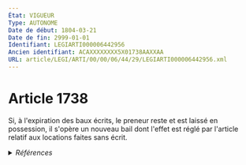 ```yaml
---
État: VIGUEUR
Type: AUTONOME
Date de début: 1804-03-21
Date de fin: 2999-01-01
Identifiant: LEGIARTI000006442956
Ancien identifiant: ACAXXXXXXXX5X01738AAXXAA
URL: article/LEGI/ARTI/00/00/06/44/29/LEGIARTI000006442956.xml
---
```


<h1>Article 1738</h1>

Si, à l'expiration des baux écrits, le preneur reste et est laissé en
possession, il s'opère un nouveau bail dont l'effet est réglé par l'article
relatif aux locations faites sans écrit.


<details>
  <summary><em>Références</em></summary>

  <h2>Articles faisant référence à l'article</h2>
  
  <ul>
    <li>
      <a href="https://legal.tricoteuses.fr//redirection/LEGIARTI000006484149?vers=git&vers=legifrance">Décret n°53-960 du 30 septembre 1953 réglant les rapports entre bailleurs et locataires en ce qui concerne le renouvellement des baux à loyer d'immeubles ou de locaux à usage commercial, industriel ou artisanal - article 5 AUTONOME ABROGE, en vigueur du 1970-01-04 au 2000-09-21</a> CITATION source
    </li>
  </ul>
  
  <h2>Références faites par l'article</h2>
  
  <ul>
    <li>
      1953-09-30 CITATION cible <a href="https://legal.tricoteuses.fr//redirection/LEGIARTI000006484149?vers=git&vers=legifrance">Décret n°53-960 du 30 septembre 1953 réglant les rapports entre bailleurs et locataires en ce qui concerne le renouvellement des baux à loyer d'immeubles ou de locaux à usage commercial, industriel ou artisanal - article 5 AUTONOME ABROGE, en vigueur du 1970-01-04 au 2000-09-21</a>
    </li>
    <li>
      CODIFICATION source Loi 1804-03-07
    </li>
    <li>
      CREATION source Loi 1804-03-07 promulguée le 17 mars 1804
    </li>
  </ul>
</details>
